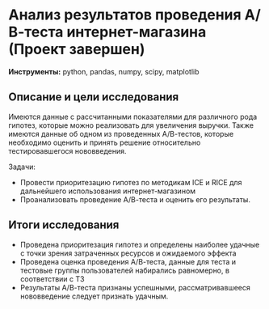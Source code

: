 # Анализ результатов проведения А/В-теста интернет-магазина (Проект завершен)
**Инструменты:** python, pandas, numpy, scipy, matplotlib
## Описание и цели исследования
Имеются данные с рассчитанными показателями для различного рода гипотез, которые можно реализовать для увеличения выручки. Также имеются данные об одном из проведенных А/В-тестов, которые необходимо оценить и принять решение относительно тестировавшегося нововведения.

Задачи:
* Провести приоритезацию гипотез по методикам ICE и RICE для дальнейшего использования интернет-магазином
* Проанализовать проведение А/В-теста и оценить его результаты.

## Итоги исследования
* Проведена приоритезация гипотез и определены наиболее удачные с точки зрения затраченных ресурсов и ожидаемого эффекта
* Проведена оценка проведения А/В-теста, данные для теста и тестовые группы пользователей набирались равномерно, в соответствии с ТЗ
* Результаты А/В-теста признаны успешными, рассматривавшееся нововведение следует признать удачным.
